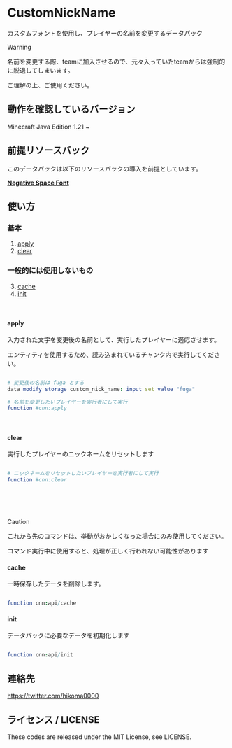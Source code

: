 # CustomNickName

カスタムフォントを使用し、プレイヤーの名前を変更するデータパック

> [!WARNING]
> 名前を変更する際、teamに加入させるので、元々入っていたteamからは強制的に脱退してしまいます。
> 
> ご理解の上、ご使用ください。



## 動作を確認しているバージョン

Minecraft Java Edition 1.21 ~

## 前提リソースパック

このデータパックは以下のリソースパックの導入を前提としています。

<b> [Negative Space Font](https://github.com/AmberWat/NegativeSpaceFont) </b>


## 使い方

  ### 基本
  1. [apply](#apply)
  2. [clear](#clear)
  
  ### 一般的には使用しないもの
  3. [cache](#cache)
  4. [init](#init)

<br>

  #### apply

  入力された文字を変更後の名前として、実行したプレイヤーに適応させます。
  
  エンティティを使用するため、読み込まれているチャンク内で実行してください。

  ```nim

  # 変更後の名前は fuga とする
  data modify storage custom_nick_name: input set value "fuga"

  # 名前を変更したいプレイヤーを実行者にして実行
  function #cnn:apply

  ```

<br>

  #### clear

  実行したプレイヤーのニックネームをリセットします

  ```nim

  # ニックネームをリセットしたいプレイヤーを実行者にして実行
  function #cnn:clear
  
  ```

<br>
<br>
<br>


  > [!CAUTION]
  > これから先のコマンドは、挙動がおかしくなった場合にのみ使用してください。
  > 
  > コマンド実行中に使用すると、処理が正しく行われない可能性があります

  
  #### cache

  一時保存したデータを削除します。

  ```nim

  function cnn:api/cache

  ```


  #### init

  データパックに必要なデータを初期化します

  ```nim

  function cnn:api/init
  
  ```


## 連絡先

<https://twitter.com/hikoma0000>

## ライセンス / LICENSE

These codes are released under the MIT License, see LICENSE.
  
